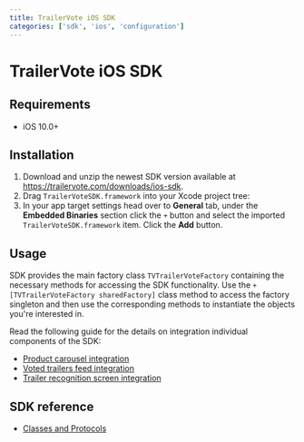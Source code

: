```yaml
---
title: TrailerVote iOS SDK
categories: ['sdk', 'ios', 'configuration']
---
```


# TrailerVote iOS SDK

## Requirements

- iOS 10.0+

## Installation

1. Download and unzip the newest SDK version available at https://trailervote.com/downloads/ios-sdk.
2. Drag `TrailerVoteSDK.framework` into your Xcode project tree:
3. In your app target settings head over to **General** tab, under the **Embedded Binaries** section click the `+` button and select the imported `TrailerVoteSDK.framework` item. Click the **Add** button.

## Usage

SDK provides the main factory class `TVTrailerVoteFactory` containing the necessary methods for accessing the SDK functionality. Use the `+[TVTrailerVoteFactory sharedFactory]` class method to access the factory singleton and then use the corresponding methods to instantiate the objects you're interested in.

Read the following guide for the details on integration individual components of the SDK:

- [Product carousel integration](product_carousel_integration)
- [Voted trailers feed integration](voted_trailers_feed_integration)
- [Trailer recognition screen integration](trailer_recognition_screen_integration)

## SDK reference
- [Classes and Protocols](/ios/index.html)
